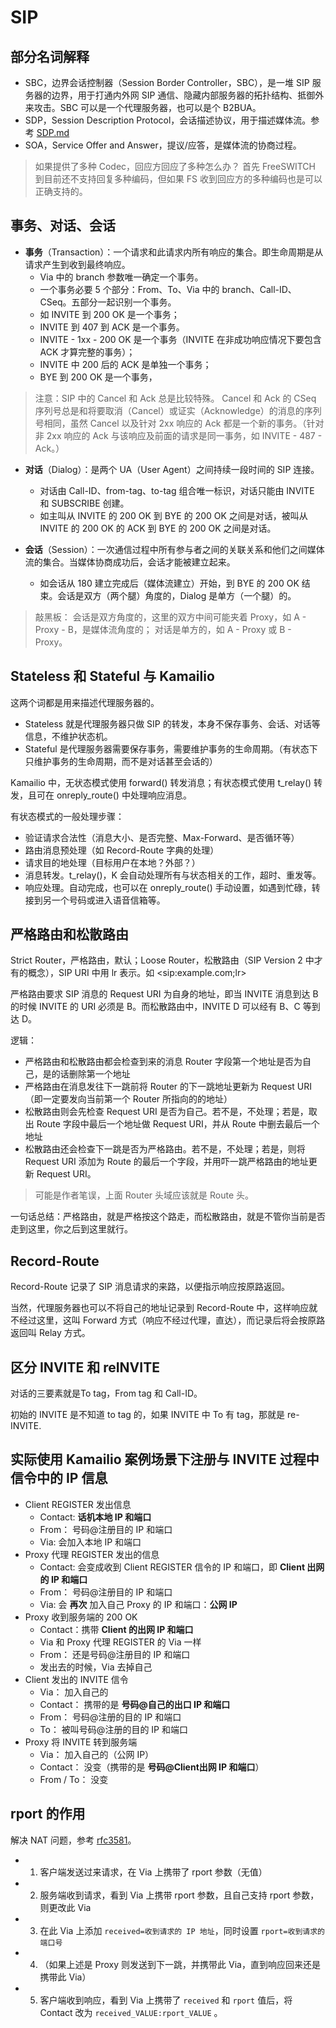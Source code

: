 
# SIP

## 部分名词解释

- SBC，边界会话控制器（Session Border Controller，SBC），是一堆 SIP 服务器的边界，用于打通内外网 SIP 通信、隐藏内部服务器的拓扑结构、抵御外来攻击。SBC 可以是一个代理服务器，也可以是个 B2BUA。
- SDP，Session Description Protocol，会话描述协议，用于描述媒体流。参考 [SDP.md](./1.1%20SDP.md)
- SOA，Service Offer and Answer，提议/应答，是媒体流的协商过程。

> 如果提供了多种 Codec，回应方回应了多种怎么办？
> 首先 FreeSWITCH 到目前还不支持回复多种编码，但如果 FS 收到回应方的多种编码也是可以正确支持的。

## 事务、对话、会话

- **事务**（Transaction）：一个请求和此请求内所有响应的集合。即生命周期是从请求产生到收到最终响应。
    - Via 中的 branch 参数唯一确定一个事务。
    - 一个事务必要 5 个部分：From、To、Via 中的 branch、Call-ID、CSeq。五部分一起识别一个事务。
    - 如 INVITE 到 200 OK 是一个事务；
    - INVITE 到 407 到 ACK 是一个事务。
    - INVITE - 1xx - 200 OK 是一个事务（INVITE 在非成功响应情况下要包含 ACK 才算完整的事务）；
    - INVITE 中 200 后的 ACK 是单独一个事务；
    - BYE 到 200 OK 是一个事务，

> 注意：SIP 中的 Cancel 和 Ack 总是比较特殊。
> Cancel 和 Ack 的 CSeq 序列号总是和将要取消（Cancel）或证实（Acknowledge）的消息的序列号相同，虽然 Cancel 以及针对 2xx 响应的 Ack 都是一个新的事务。（针对非 2xx 响应的 Ack 与该响应及前面的请求是同一事务，如 INVITE - 487 - Ack。）


- **对话**（Dialog）：是两个 UA（User Agent）之间持续一段时间的 SIP 连接。
    - 对话由 Call-ID、from-tag、to-tag 组合唯一标识，对话只能由 INVITE 和 SUBSCRIBE 创建。
    - 如主叫从 INVITE 的 200 OK 到 BYE 的 200 OK 之间是对话，被叫从 INVITE 的 200 OK 的 ACK 到 BYE 的 200 OK 之间是对话。

- **会话**（Session）：一次通信过程中所有参与者之间的关联关系和他们之间媒体流的集合。当媒体协商成功后，会话才能被建立起来。
    - 如会话从 180 建立完成后（媒体流建立）开始，到 BYE 的 200 OK 结束。会话是双方（两个腿）角度的，Dialog 是单方（一个腿）的。

> 敲黑板：
> 会话是双方角度的，这里的双方中间可能夹着 Proxy，如 A - Proxy - B，是媒体流角度的；
> 对话是单方的，如 A - Proxy 或 B - Proxy。

## Stateless 和 Stateful 与 Kamailio

这两个词都是用来描述代理服务器的。

- Stateless 就是代理服务器只做 SIP 的转发，本身不保存事务、会话、对话等信息，不维护状态机。
- Stateful 是代理服务器需要保存事务，需要维护事务的生命周期。（有状态下只维护事务的生命周期，而不是对话甚至会话的）

Kamailio 中，无状态模式使用 forward() 转发消息；有状态模式使用 t_relay() 转发，且可在 onreply_route() 中处理响应消息。

有状态模式的一般处理步骤：
- 验证请求合法性（消息大小、是否完整、Max-Forward、是否循环等）
- 路由消息预处理（如 Record-Route 字典的处理）
- 请求目的地处理（目标用户在本地？外部？）
- 消息转发。t_relay()，K 会自动处理所有与状态相关的工作，超时、重发等。
- 响应处理。自动完成，也可以在 onreply_route() 手动设置，如遇到忙碌，转接到另一个号码或进入语音信箱等。

## 严格路由和松散路由

Strict Router，严格路由，默认；Loose Router，松散路由（SIP Version 2 中才有的概念），SIP URI 中用 lr 表示。如 \<sip:example.com;lr\>

严格路由要求 SIP 消息的 Request URI 为自身的地址，即当 INVITE 消息到达 B 的时候 INVITE 的 URI 必须是 B。而松散路由中，INVITE D 可以经有 B、C 等到达 D。

逻辑：
- 严格路由和松散路由都会检查到来的消息 Router 字段第一个地址是否为自己，是的话删除第一个地址
- 严格路由在消息发往下一跳前将 Router 的下一跳地址更新为 Request URI（即一定要发向当前第一个 Router 所指向的的地址）
- 松散路由则会先检查 Request URI 是否为自己。若不是，不处理；若是，取出 Route 字段中最后一个地址做 Request URI，并从 Route 中删去最后一个地址
- 松散路由还会检查下一跳是否为严格路由。若不是，不处理；若是，则将 Request URI 添加为 Route 的最后一个字段，并用吓一跳严格路由的地址更新 Request URI。

> 可能是作者笔误，上面 Router 头域应该就是 Route 头。

一句话总结：严格路由，就是严格按这个路走，而松散路由，就是不管你当前是否走到这里，你之后到这里就行。

## Record-Route

Record-Route 记录了 SIP 消息请求的来路，以便指示响应按原路返回。

当然，代理服务器也可以不将自己的地址记录到 Record-Route 中，这样响应就不经过这里，这叫 Forward 方式（响应不经过代理，直达），而记录后将会按原路返回叫 Relay 方式。

## 区分 INVITE 和 reINVITE

对话的三要素就是To tag，From tag 和 Call-ID。

初始的 INVITE 是不知道 to tag 的，如果 INVITE 中 To 有 tag，那就是 re-INVITE.

## 实际使用 Kamailio 案例场景下注册与 INVITE 过程中信令中的 IP 信息

- Client REGISTER 发出信息
  - Contact: **话机本地 IP 和端口**
  - From： 号码@注册目的 IP 和端口
  - Via: 会加入本地 IP 和端口
- Proxy 代理 REGISTER 发出的信息
  - Contact: 会变成收到 Client REGISTER 信令的 IP 和端口，即 **Client 出网的 IP 和端口**
  - From： 号码@注册目的 IP 和端口
  - Via: 会 **再次** 加入自己 Proxy 的 IP 和端口：**公网 IP**
- Proxy 收到服务端的 200 OK
  - Contact：携带 **Client 的出网 IP 和端口**
  - Via 和 Proxy 代理 REGISTER 的 Via 一样
  - From： 还是号码@注册目的 IP 和端口
  - 发出去的时候，Via 去掉自己
- Client 发出的 INVITE 信令
  - Via： 加入自己的
  - Contact： 携带的是 **号码@自己的出口 IP 和端口**
  - From： 号码@注册的目的 IP 和端口
  - To： 被叫号码@注册的目的 IP 和端口
- Proxy 将 INVITE 转到服务端
  - Via： 加入自己的（公网 IP）
  - Contact： 没变（携带的是 **号码@Client出网 IP 和端口**）
  - From / To： 没变

## rport 的作用

解决 NAT 问题，参考 [rfc3581](https://www.ietf.org/rfc/rfc3581.txt)。

- 1. 客户端发送过来请求，在 Via 上携带了 rport 参数（无值）
- 2. 服务端收到请求，看到 Via 上携带 rport 参数，且自己支持 rport 参数，则更改此 Via
- 3. 在此 Via 上添加 `received=收到请求的 IP 地址`，同时设置 `rport=收到请求的端口号`
- 4. （如果上述是 Proxy 则发送到下一跳，并携带此 Via，直到响应回来还是携带此 Via）
- 5. 客户端收到响应，看到 Via 上携带了 `received` 和 `rport` 值后，将 Contact 改为 `received_VALUE:rport_VALUE` 。
